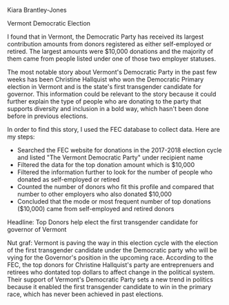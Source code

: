 Kiara Brantley-Jones

Vermont Democratic Election

I found that in Vermont, the Democratic Party has received its largest contribution amounts from donors registered as either self-employed 
or retired. The largest amounts were $10,000 donations and the majority of them came from people listed under one of those two 
employer statuses.

The most notable story about Vermont's Democratic Party in the past few weeks has been Christine Hallquist who won the Democratic Primary
election in Vermont and is the state's first transgender candidate for governor. This information could be relevant to the story 
because it could further explain the type of people who are donating to the party that supports diversity and inclusion in a bold 
way, which hasn't been done before in previous elections.

In order to find this story, I used the FEC database to collect data. Here are my steps:
* Searched the FEC website for donations in the 2017-2018 election cycle and listed "The Vermont Democratic Party" under recipient name
* Filtered the data for the top donation amount which is $10,000
* Filtered the information further to look for the number of people who donated as self-employed or retired
* Counted the number of donors who fit this profile and compared that number to other employers who also donated $10,000
* Concluded that the mode or most frequent number of top donations ($10,000) came from self-employed and retired donors

Headline: Top Donors help elect the first transgender candidate for governor of Vermont

Nut graf: Vermont is paving the way in this election cycle with the election of the first transgender candidate under the 
Democratic party who will be vying for the Governor's position in the upcoming race. According to the FEC, the top donors for Christine
Hallquist's party are entreprenuers and retirees who dontated top dollars to affect change in the political system. Their support
of Vermont's Democratic Party sets a new trend in politics because it enabled the first transgender candidate to win in the primary race, 
which has never been achieved in past elections. 
